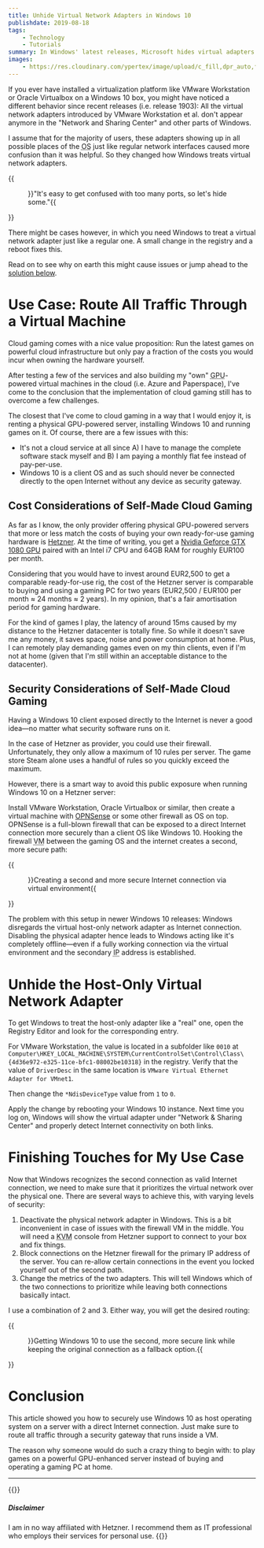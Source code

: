 ```yaml
---
title: Unhide Virtual Network Adapters in Windows 10
publishdate: 2019-08-18
tags:
    - Technology
    - Tutorials
summary: In Windows' latest releases, Microsoft hides virtual adapters and networks by default. In some cases though, you need them to be available just like regular adapters and networks.
images:
    - https://res.cloudinary.com/ypertex/image/upload/c_fill,dpr_auto,f_auto,g_auto,h_630,q_auto,w_1200/cb4332a2-eace-43e5-8271-4cdfe85c14f5
---
```


If you ever have installed a virtualization platform like VMware Workstation or Oracle Virtualbox on a Windows 10 box, you might have noticed a different behavior since recent releases (i.e. release 1903): All the virtual network adapters introduced by VMware Workstation et al. don't appear anymore in the "Network and Sharing Center" and other parts of Windows.

I assume that for the majority of users, these adapters showing up in all possible places of the <abbr title="Operating System">OS</abbr> just like regular network interfaces caused more confusion than it was helpful. So they changed how Windows treats virtual network adapters.

{{<figure src="cb4332a2-eace-43e5-8271-4cdfe85c14f5.jpg" cite="[Taylor Vick](https://unsplash.com/photos/M5tzZtFCOfs)">}}"It's easy to get confused with too many ports, so let's hide some."{{</figure>}}

There might be cases however, in which you need Windows to treat a virtual network adapter just like a regular one. A small change in the registry and a reboot fixes this.

Read on to see why on earth this might cause issues or jump ahead to the [solution below](#unhide-the-host-only-virtual-network-adapter).

# Use Case: Route All Traffic Through a Virtual Machine

Cloud gaming comes with a nice value proposition: Run the latest games on powerful cloud infrastructure but only pay a fraction of the costs you would incur when owning the hardware yourself.

After testing a few of the services and also building my "own" <abbr title="Graphical Processing Unit">GPU</abbr>-powered virtual machines in the cloud (i.e. Azure and Paperspace), I've come to the conclusion that the implementation of cloud gaming still has to overcome a few challenges.

The closest that I've come to cloud gaming in a way that I would enjoy it, is renting a physical GPU-powered server, installing Windows 10 and running games on it. Of course, there are a few issues with this:

* It's not a cloud service at all since A) I have to manage the complete software stack myself and B) I am paying a monthly flat fee instead of pay-per-use.
* Windows 10 is a client OS and as such should never be connected directly to the open Internet without any device as security gateway.

## Cost Considerations of Self-Made Cloud Gaming

As far as I know, the only provider offering physical GPU-powered servers that more or less match the costs of buying your own ready-for-use gaming hardware is [Hetzner](https://www.hetzner.com/). At the time of writing, you get a [Nvidia Geforce GTX 1080 GPU](https://www.hetzner.com/dedicated-rootserver/ex51-ssd-gpu) paired with an Intel i7 CPU and 64GB RAM for roughly EUR100 per month.

Considering that you would have to invest around EUR2,500 to get a comparable ready-for-use rig, the cost of the Hetzner server is comparable to buying and using a gaming PC for two years (EUR2,500 / EUR100 per month ≈ 24 months ≈ 2 years). In my opinion, that's a fair amortisation period for gaming hardware.

For the kind of games I play, the latency of around 15ms caused by my distance to the Hetzner datacenter is totally fine. So while it doesn't save me any money, it saves space, noise and power consumption at home. Plus, I can remotely play demanding games even on my thin clients, even if I'm not at home (given that I'm still within an acceptable distance to the datacenter).

## Security Considerations of Self-Made Cloud Gaming

Having a Windows 10 client exposed directly to the Internet is never a good idea—no matter what security software runs on it.

In the case of Hetzner as provider, you could use their firewall. Unfortunately, they only allow a maximum of 10 rules per server. The game store Steam alone uses a handful of rules so you quickly exceed the maximum.

However, there is a smart way to avoid this public exposure when running Windows 10 on a Hetzner server:

Install VMware Workstation, Oracle Virtualbox or similar, then create a virtual machine with [OPNSense](https://opnsense.org/) or some other firewall as OS on top. OPNSense is a full-blown firewall that can be exposed to a direct Internet connection more securely than a client OS like Windows 10. Hooking the firewall <abbr title="Virtual Machine">VM</abbr> between the gaming OS and the internet creates a second, more secure path:

{{<figure src="3b8baf4b-f55d-48cd-a726-4aaaa456890b" transformation="padded">}}Creating a second and more secure Internet connection via virtual environment{{</figure>}}

The problem with this setup in newer Windows 10 releases: Windows disregards the virtual host-only network adapter as Internet connection. Disabling the physical adapter hence leads to Windows acting like it's completely offline—even if a fully working connection via the virtual environment and the secondary <abbr title="Internet Protocol">IP</abbr> address is established.

# Unhide the Host-Only Virtual Network Adapter

To get Windows to treat the host-only adapter like a "real" one, open the Registry Editor and look for the corresponding entry.

For VMware Workstation, the value is located in a subfolder like ``0010`` at ``Computer\HKEY_LOCAL_MACHINE\SYSTEM\CurrentControlSet\Control\Class\{4d36e972-e325-11ce-bfc1-08002be10318}`` in the registry. Verify that the value of ``DriverDesc`` in the same location is ``VMware Virtual Ethernet Adapter for VMnet1``.

Then change the ``*NdisDeviceType`` value from ``1`` to ``0``.

Apply the change by rebooting your Windows 10 instance. Next time you log on, Windows will show the virtual adapter under "Network & Sharing Center" and properly detect Internet connectivity on both links.

# Finishing Touches for My Use Case

Now that Windows recognizes the second connection as valid Internet connection, we need to make sure that it prioritizes the virtual network over the physical one. There are several ways to achieve this, with varying levels of security:

1. Deactivate the physical network adapter in Windows. This is a bit inconvenient in case of issues with the firewall VM in the middle. You will need a <abbr title="Keyboard Video Mouse">KVM</abbr> console from Hetzner support to connect to your box and fix things.
2. Block connections on the Hetzner firewall for the primary IP address of the server. You can re-allow certain connections in the event you locked yourself out of the second path.
3. Change the metrics of the two adapters. This will tell Windows which of the two connections to prioritize while leaving both connections basically intact.

I use a combination of 2 and 3. Either way, you will get the desired routing:

{{<figure src="01321431-2555-4d91-b5e0-02611689e8a3" transformation="padded">}}Getting Windows 10 to use the second, more secure link while keeping the original connection as a fallback option.{{</figure>}}

# Conclusion

This article showed you how to securely use Windows 10 as host operating system on a server with a direct Internet connection. Just make sure to route all traffic through a security gateway that runs inside a VM.

The reason why someone would do such a crazy thing to begin with: to play games on a powerful GPU-enhanced server instead of buying and operating a gaming PC at home.

---

{{<note>}}
##### <i class="las la-balance-scale-left"></i> Disclaimer

I am in no way affiliated with Hetzner. I recommend them as IT professional who employs their services for personal use.
{{</note>}}
